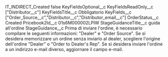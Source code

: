 <?xml version="1.0" encoding="UTF-8"?>
<CustomMetadata xmlns="http://soap.sforce.com/2006/04/metadata" xmlns:xsi="http://www.w3.org/2001/XMLSchema-instance" xmlns:xsd="http://www.w3.org/2001/XMLSchema">
    <label>IT_INDIRECT_Created</label>
    <protected>false</protected>
    <values>
        <field>KeyFieldsOptional__c</field>
        <value xsi:nil="true"/>
    </values>
    <values>
        <field>KeyFieldsReadOnly__c</field>
        <value xsi:type="xsd:string">[&quot;Distributor__c&quot;]</value>
    </values>
    <values>
        <field>KeyFieldsTitle__c</field>
        <value xsi:type="xsd:string">Obbligatorio</value>
    </values>
    <values>
        <field>KeyFields__c</field>
        <value xsi:type="xsd:string">[&quot;Order_Source__c&quot;,&quot;Distributor__c&quot;,&quot;Distributor_email__c&quot;]</value>
    </values>
    <values>
        <field>OrderStatus__c</field>
        <value xsi:type="xsd:string">Created</value>
    </values>
    <values>
        <field>Pricebook2Id__c</field>
        <value xsi:type="xsd:string">01s6M000002LPIW</value>
    </values>
    <values>
        <field>StageGuidanceTitle__c</field>
        <value xsi:type="xsd:string">guida all&apos;ordine</value>
    </values>
    <values>
        <field>StageGuidance__c</field>
        <value xsi:type="xsd:string">Prima di inviare l&apos;ordine, è necessario compilare le seguenti informazioni: &quot;Dealer&quot; e &quot;Order Source&quot;.
Se si desidera memorizzare un ordine senza inviarlo al dealer, scegliere l&apos;origine dell&apos;ordine &quot;Dealer&quot; o &quot;Order to Dealer&apos;s Rep&quot;.
Se si desidera inviare l&apos;ordine a un indirizzo e-mail diverso, aggiornare il campo e-mail.</value>
    </values>
</CustomMetadata>
